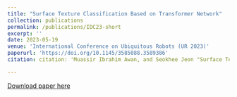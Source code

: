 ```yaml
---
title: "Surface Texture Classification Based on Transformer Network"
collection: publications
permalink: /publications/IDC23-short
excerpt: ''
date: 2023-05-19
venue: 'International Conference on Ubiquitous Robots (UR 2023)'
paperurl: 'https://doi.org/10.1145/3585088.3589386'
citation: citation: 'Muassir Ibrahim Awan, and Seokhee Jeon "Surface Texture Classification Based on Transformer Networ"'

---
```


[Download paper here](http://academicpages.github.io/files/paper2.pdf)

<!-- [Download paper here](https://bengisucagiltay.github.io/files/IDC23_Family_Systems_Theory_BengisuCagiltay.pdf) -->

<!-- [Watch our Paper Talk Here]() -->

<!-- [![Watch our Paper Talk Here]() -->